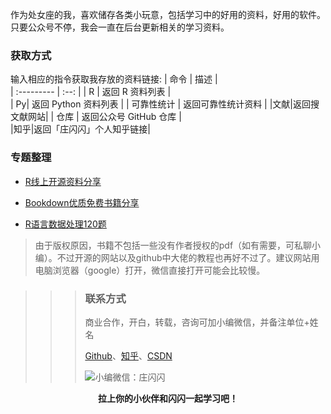 作为处女座的我，喜欢储存各类小玩意，包括学习中的好用的资料，好用的软件。只要公众号不停，我会一直在后台更新相关的学习资料。

### 获取方式

输入相应的指令获取我存放的资料链接:
| 命令      | 描述 |        
| :--------- | :--: |
| R    |  返回 R 资料列表  |  
| Py|  返回 Python 资料列表 | 
| 可靠性统计  | 返回可靠性统计资料  |
|文献|返回搜文献网站|
| 仓库    |  返回公众号 GitHub 仓库  |  
|知乎|返回「庄闪闪」个人知乎链接|

### 专题整理

- [R线上开源资料分享](https://mp.weixin.qq.com/s?__biz=MzI1NjUwMjQxMQ==&mid=2247486437&idx=1&sn=93c9250cda3a467b85f12e8b750e1096&chksm=ea24f401dd537d17d1004e0d8dc70d88fd503706ff3b9888d2cc4ceafc4497f114d92c4fac92&scene=21&token=405533159&lang=zh_CN#wechat_redirect)

- [Bookdown优质免费书籍分享](https://mp.weixin.qq.com/s?__biz=MzI1NjUwMjQxMQ==&mid=2247486727&idx=1&sn=43a9b4cdc93bd38f179230bf4f0abc2e&chksm=ea24f2e3dd537bf515b3fe89f89158329479f6f550eaf58bdb24f9c83c2643753a4764154e73&scene=21&token=806552290&lang=zh_CN#wechat_redirect)

- [R语言数据处理120题](https://mp.weixin.qq.com/s/nf_f4zGT5GMjcZXV-Xm3XQ)


> 由于版权原因，书籍不包括一些没有作者授权的pdf（如有需要，可私聊小编）。不过开源的网站以及github中大佬的教程也再好不过了。建议网站用电脑浏览器（google）打开，微信直接打开可能会比较慢。



>>> ### 联系方式
>>>
>>> 商业合作，开白，转载，咨询可加小编微信，并备注单位+姓名
>>>
>>> [Github](https://github.com/liangliangzhuang "Github")、[知乎](https://www.zhihu.com/people/zhuangshanshan "知乎")、[CSDN](https://i.csdn.net/#/uc/profile "CSDN")
>>>
>>> ![小编微信：庄闪闪](https://imgkr2.cn-bj.ufileos.com/1d1f37d7-77d4-4e08-b04f-b1ba2c0da761.jpg?UCloudPublicKey=TOKEN_8d8b72be-579a-4e83-bfd0-5f6ce1546f13&Signature=%252FGMuA1Myc40EQX3yWCmr7Xhx6G4%253D&Expires=1607084346)

<span style="display:block;text-align:center;c;">**拉上你的小伙伴和闪闪一起学习吧！**</span>
